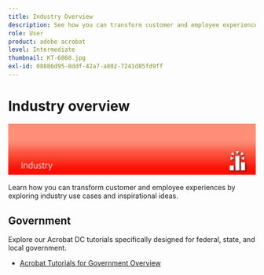 ```yaml
---
title: Industry Overview
description: See how you can transform customer and employee experiences by exploring industry use cases and inspirational ideas
role: User
product: adobe acrobat
level: Intermediate
thumbnail: KT-6860.jpg
exl-id: 08886d95-8ddf-42a7-a802-7241d85fd9ff
---
```

# Industry overview

![Acrobat Industry Image](../assets/Hero-Industry.png)

Learn how you can transform customer and employee experiences by exploring industry use cases and inspirational ideas.

## Government

Explore our Acrobat DC tutorials specifically designed for federal, state, and local government.

* [Acrobat Tutorials for Government Overview](gov/gov-overview.md)
